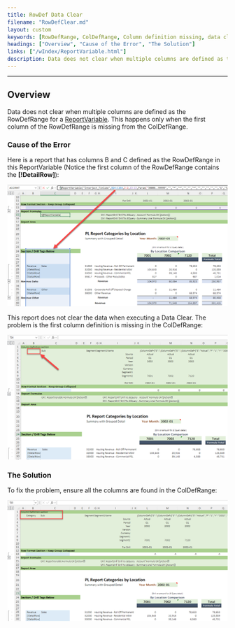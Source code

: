 ```yaml
---
title: RowDef Data Clear
filename: "RowDefClear.md"
layout: custom
keywords: [RowDefRange, ColDefRange, Column definition missing, data clear]
headings: ["Overview", "Cause of the Error", "The Solution"]
links: ["/wIndex/ReportVariable.html"]
description: Data does not clear when multiple columns are defined as the RowDefRange for a ReportVariable. This happens only when the first column of the RowDefRange is missing from the ColDefRange.
---
```

* * *

## Overview

Data does not clear when multiple columns are defined as the RowDefRange for a [ReportVariable](/wIndex/ReportVariable.html). This happens only when the first column of the RowDefRange is missing from the ColDefRange.

### Cause of the Error

Here is a report that has columns B and C defined as the RowDefRange in this ReportVariable (Notice the first column of the RowDefRange contains the **\[!DetailRow]**):

![](/images/RowDefClear/MultipleRowDefs.png)
<br>

This report does not clear the data when executing a Data Clear. The problem is the first column definition is missing in the ColDefRange:

![](/images/RowDefClear/MissingColumnDefinition.png)
<br>

### The Solution

To fix the problem, ensure all the columns are found in the ColDefRange:

![](/images/RowDefClear/ColumnDefinitions.png)
<br>
